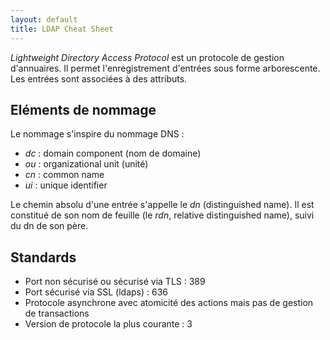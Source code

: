 ```yaml
---
layout: default
title: LDAP Cheat Sheet
---
```


_Lightweight Directory Access Protocol_ est un protocole de gestion d'annuaires.
Il permet l'enregistrement d'entrées sous forme arborescente. Les entrées sont
associées à des attributs.

## Eléments de nommage

Le nommage s'inspire du nommage DNS :

- _dc_ : domain component (nom de domaine)
- _ou_ : organizational unit (unité)
- _cn_ : common name
- _ui_ : unique identifier

Le chemin absolu d'une entrée s'appelle le _dn_ (distinguished name). Il est
constitué de son nom de feuille (le _rdn_, relative distinguished name), suivi
du dn de son père.

## Standards

- Port non sécurisé ou sécurisé via TLS : 389
- Port sécurisé via SSL (ldaps) : 636
- Protocole asynchrone avec atomicité des actions mais pas de gestion de
  transactions
- Version de protocole la plus courante : 3
